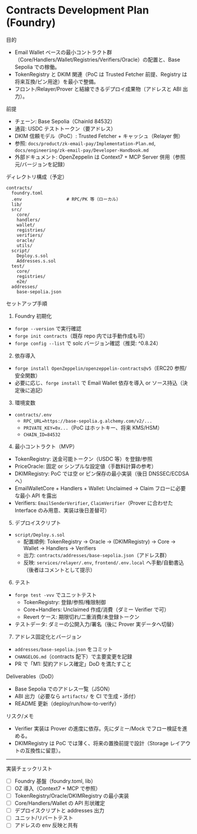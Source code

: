 # Contracts Development Plan (Foundry)

目的
- Email Wallet ベースの最小コントラクト群（Core/Handlers/Wallet/Registries/Verifiers/Oracle）の配置と、Base Sepolia での稼働。
- TokenRegistry と DKIM 関連（PoC は Trusted Fetcher 前提、Registry は将来互換/ピン用途）を最小で整備。
- フロント/Relayer/Prover と結線できるデプロイ成果物（アドレスと ABI 出力）。

前提
- チェーン: Base Sepolia（ChainId 84532）
- 通貨: USDC テストトークン（要アドレス）
- DKIM 信頼モデル（PoC）: Trusted Fetcher + キャッシュ（Relayer 側）
- 参照: `docs/product/zk-email-pay/Implementation-Plan.md`, `docs/engineering/zk-email-pay/Developer-Handbook.md`
- 外部ドキュメント: OpenZeppelin は Context7 + MCP Server 併用（参照元/バージョンを記録）

ディレクトリ構成（予定）
```
contracts/
  foundry.toml
  .env                 # RPC/PK 等（ローカル）
  lib/
  src/
    core/
    handlers/
    wallet/
    registries/
    verifiers/
    oracle/
    utils/
  script/
    Deploy.s.sol
    Addresses.s.sol
  test/
    core/
    registries/
    e2e/
  addresses/
    base-sepolia.json
```

セットアップ手順
1) Foundry 初期化
- `forge --version` で実行確認
- `forge init contracts`（既存 repo 内では手動作成も可）
- `forge config --list` で solc バージョン確認（推奨: ^0.8.24）

2) 依存導入
- `forge install OpenZeppelin/openzeppelin-contracts@v5`（ERC20 参照/安全関数）
- 必要に応じ、`forge install` で Email Wallet 依存を導入 or ソース持込（決定後に追記）

3) 環境変数
- `contracts/.env`
  - `RPC_URL=https://base-sepolia.g.alchemy.com/v2/...`
  - `PRIVATE_KEY=0x...`（PoC はホットキー、将来 KMS/HSM）
  - `CHAIN_ID=84532`

4) 最小コントラクト（MVP）
- TokenRegistry: 送金可能トークン（USDC 等）を登録/参照
- PriceOracle: 固定 or シンプルな設定値（手数料計算の参考）
- DKIMRegistry: PoC では空 or ピン保存の最小実装（後日 DNSSEC/ECDSA へ）
- EmailWalletCore + Handlers + Wallet: Unclaimed → Claim フローに必要な最小 API を露出
- Verifiers: `EmailSenderVerifier`, `ClaimVerifier`（Prover に合わせた Interface のみ用意、実装は後日差替可）

5) デプロイスクリプト
- `script/Deploy.s.sol`
  - 配置順例: TokenRegistry → Oracle → (DKIMRegistry) → Core → Wallet → Handlers → Verifiers
  - 出力: `contracts/addresses/base-sepolia.json`（アドレス群）
  - 反映: `services/relayer/.env`, `frontend/.env.local` へ手動/自動書込（後者はコメントとして提示）

6) テスト
- `forge test -vvv` でユニットテスト
  - TokenRegistry: 登録/参照/権限制御
  - Core+Handlers: Unclaimed 作成/消費（ダミー Verifier で可）
  - Revert ケース: 期限切れ/二重消費/未登録トークン
- テストデータ: ダミーの公開入力/署名（後に Prover 実データへ切替）

7) アドレス固定化とバージョン
- `addresses/base-sepolia.json` をコミット
- `CHANGELOG.md`（contracts 配下）で主要変更を記録
- PR で「M1: 契約アドレス確定」DoD を満たすこと

Deliverables（DoD）
- Base Sepolia でのアドレス一覧（JSON）
- ABI 出力（必要なら `artifacts/` を CI で生成・添付）
- README 更新（deploy/run/how-to-verify）

リスク/メモ
- Verifier 実装は Prover の進度に依存。先にダミー/Mock でフロー検証を進める。
- DKIMRegistry は PoC では薄く、将来の置換前提で設計（Storage レイアウトの互換性に留意）。

---

実装チェックリスト
- [ ] Foundry 基盤（foundry.toml, lib）
- [ ] OZ 導入（Context7 + MCP で参照）
- [ ] TokenRegistry/Oracle/DKIMRegistry の最小実装
- [ ] Core/Handlers/Wallet の API 形状確定
- [ ] デプロイスクリプトと addresses 出力
- [ ] ユニット/リバートテスト
- [ ] アドレスの env 反映と共有
